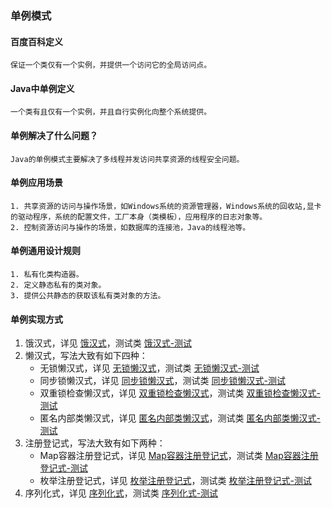 ### 单例模式<br>

#### 百度百科定义<br>
    保证一个类仅有一个实例，并提供一个访问它的全局访问点。

#### Java中单例定义<br>
    一个类有且仅有一个实例，并且自行实例化向整个系统提供。
    
#### 单例解决了什么问题？<br>
    Java的单例模式主要解决了多线程并发访问共享资源的线程安全问题。
    
#### 单例应用场景<br>
    1. 共享资源的访问与操作场景，如Windows系统的资源管理器，Windows系统的回收站,显卡的驱动程序，系统的配置文件，工厂本身（类模板），应用程序的日志对象等。
    2. 控制资源访问与操作的场景，如数据库的连接池，Java的线程池等。

#### 单例通用设计规则<br>
    1. 私有化类构造器。
    2. 定义静态私有的类对象。
    3. 提供公共静态的获取该私有类对象的方法。

#### 单例实现方式<br>
1. 饿汉式，详见 [饿汉式](https://github.com/jiangshuangjun/mystudy/blob/master/design-pattern/src/main/java/study/pattern/singleton/HungrySingleton.java)，测试类 [饿汉式-测试](https://github.com/jiangshuangjun/mystudy/blob/master/design-pattern/src/test/java/study/pattern/singleton/HungrySingletonTest.java)<br>
2. 懒汉式，写法大致有如下四种：
    * 无锁懒汉式，详见 [无锁懒汉式](https://github.com/jiangshuangjun/mystudy/blob/master/design-pattern/src/main/java/study/pattern/singleton/LazySingletonWithoutSync.java)，测试类 [无锁懒汉式-测试](https://github.com/jiangshuangjun/mystudy/blob/master/design-pattern/src/test/java/study/pattern/singleton/LazySingletonWithoutSyncTest.java)<br>
    * 同步锁懒汉式，详见 [同步锁懒汉式](https://github.com/jiangshuangjun/mystudy/blob/master/design-pattern/src/main/java/study/pattern/singleton/LazySingletonWithSync.java)，测试类 [同步锁懒汉式-测试](https://github.com/jiangshuangjun/mystudy/blob/master/design-pattern/src/test/java/study/pattern/singleton/LazySingletonWithSyncTest.java)<br>
    * 双重锁检查懒汉式，详见 [双重锁检查懒汉式](https://github.com/jiangshuangjun/mystudy/blob/master/design-pattern/src/main/java/study/pattern/singleton/LazySingletonWithDoubleCheck.java)，测试类 [双重锁检查懒汉式-测试](https://github.com/jiangshuangjun/mystudy/blob/master/design-pattern/src/test/java/study/pattern/singleton/LazySingletonWithDoubleCheckTest.java)<br>
    * 匿名内部类懒汉式，详见 [匿名内部类懒汉式](https://github.com/jiangshuangjun/mystudy/blob/master/design-pattern/src/main/java/study/pattern/singleton/LazySingletonWithInnerClass.java)，测试类 [匿名内部类懒汉式-测试](https://github.com/jiangshuangjun/mystudy/blob/master/design-pattern/src/test/java/study/pattern/singleton/LazySingletonWithInnerClassTest.java)<br>
3. 注册登记式，写法大致有如下两种：
    * Map容器注册登记式，详见 [Map容器注册登记式](https://github.com/jiangshuangjun/mystudy/blob/master/design-pattern/src/main/java/study/pattern/singleton/RegisterSingletonFromMap.java)，测试类 [Map容器注册登记式-测试](https://github.com/jiangshuangjun/mystudy/blob/master/design-pattern/src/test/java/study/pattern/singleton/RegisterSingletonFromMapTest.java)<br>
    * 枚举注册登记式，详见 [枚举注册登记式](https://github.com/jiangshuangjun/mystudy/blob/master/design-pattern/src/main/java/study/pattern/singleton/RegisterSingletonFromEnum.java)，测试类 [枚举注册登记式-测试](https://github.com/jiangshuangjun/mystudy/blob/master/design-pattern/src/test/java/study/pattern/singleton/RegisterSingletonFromEnumTest.java)<br>
4. 序列化式，详见 [序列化式](https://github.com/jiangshuangjun/mystudy/blob/master/design-pattern/src/main/java/study/pattern/singleton/SerializableSingleton.java)，测试类 [序列化式-测试](https://github.com/jiangshuangjun/mystudy/blob/master/design-pattern/src/test/java/study/pattern/singleton/SerializableSingletonTest.java)<br>

